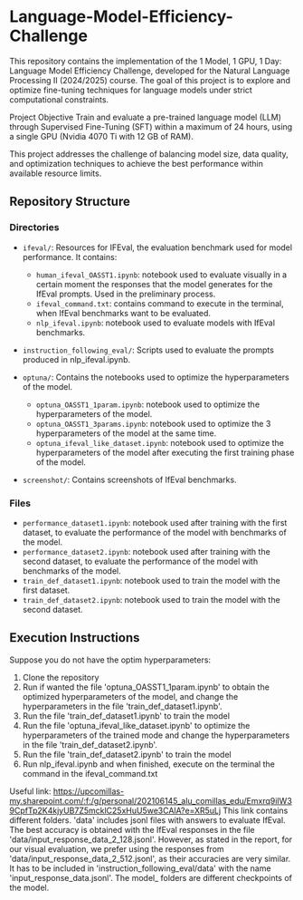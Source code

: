 # Language-Model-Efficiency-Challenge
This repository contains the implementation of the 1 Model, 1 GPU, 1 Day: Language Model Efficiency Challenge, developed for the Natural Language Processing II (2024/2025) course. The goal of this project is to explore and optimize fine-tuning techniques for language models under strict computational constraints.

Project Objective
Train and evaluate a pre-trained language model (LLM) through Supervised Fine-Tuning (SFT) within a maximum of 24 hours, using a single GPU (Nvidia 4070 Ti with 12 GB of RAM).

This project addresses the challenge of balancing model size, data quality, and optimization techniques to achieve the best performance within available resource limits.

## Repository Structure

### **Directories**
- `ifeval/`: Resources for IFEval, the evaluation benchmark used for model performance. It contains:
    - `human_ifeval_OASST1.ipynb`: notebook used to evaluate visually in a certain moment the responses that the model generates for the IfEval prompts. Used in the preliminary process.
    - `ifeval_command.txt`: contains command to execute in the terminal, when IfEval benchmarks want to be evaluated.
    - `nlp_ifeval.ipynb`: notebook used to evaluate models with IfEval benchmarks.

- `instruction_following_eval/`: Scripts used to evaluate the prompts produced in nlp_ifeval.ipynb.
- `optuna/`: Contains the notebooks used to optimize the hyperparameters of the model.
    - `optuna_OASST1_1param.ipynb`: notebook used to optimize the hyperparameters of the model.
    - `optuna_OASST1_3params.ipynb`: notebook used to optimize the 3 hyperparameters of the model at the same time.
    - `optuna_ifeval_like_dataset.ipynb`: notebook used to optimize the hyperparameters of the model after executing the first training phase of the model.
- `screenshot/`: Contains screenshots of IfEval benchmarks.
### **Files**
- `performance_dataset1.ipynb`: notebook used after training with the first dataset, to evaluate the performance of the model with benchmarks of the model.
- `performance_dataset2.ipynb`: notebook used after training with the second dataset, to evaluate the performance of the model with benchmarks of the model.
- `train_def_dataset1.ipynb`: notebook used to train the model with the first dataset.
- `train_def_dataset2.ipynb`: notebook used to train the model with the second dataset.


## Execution Instructions
Suppose you do not have the optim hyperparameters:
1. Clone the repository
2. Run if wanted the file 'optuna_OASST1_1param.ipynb' to obtain the optimized hyperparameters of the model, and change the hyperparameters in the file 'train_def_dataset1.ipynb'.
3. Run the file 'train_def_dataset1.ipynb' to train the model
4. Run the file 'optuna_ifeval_like_dataset.ipynb' to optimize the hyperparameters of the trained mode and change the hyperparameters in the file 'train_def_dataset2.ipynb'.
5. Run the file 'train_def_dataset2.ipynb' to train the model
6. Run nlp_ifeval.ipynb and when finished, execute on the terminal the command in the ifeval_command.txt

Useful link:
https://upcomillas-my.sharepoint.com/:f:/g/personal/202106145_alu_comillas_edu/Emxrq9iIW39CpfTp2K4kjyUB7Z5mcklC25xHuU5we3CAlA?e=XR5uLj
This link contains different folders. 'data' includes jsonl files with answers to evaluate IfEval. The best accuracy is obtained with the IfEval responses in the file 'data/input_response_data_2_128.jsonl'. However, as stated in the report, for our visual evaluation, we prefer using the responses from 'data/input_response_data_2_512.jsonl', as their accuracies are very similar.  It has to be included in 'instruction_following_eval/data' with the name 'input_response_data.jsonl'.
The model_ folders are different checkpoints of the model.